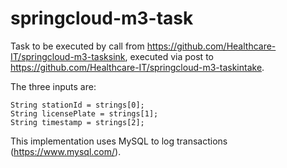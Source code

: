 # springcloud-m3-task

Task to be executed by call from https://github.com/Healthcare-IT/springcloud-m3-tasksink, executed via post to https://github.com/Healthcare-IT/springcloud-m3-taskintake.

The three inputs are:

	String stationId = strings[0];
	String licensePlate = strings[1];
	String timestamp = strings[2];

This implementation uses MySQL to log transactions (https://www.mysql.com/).
